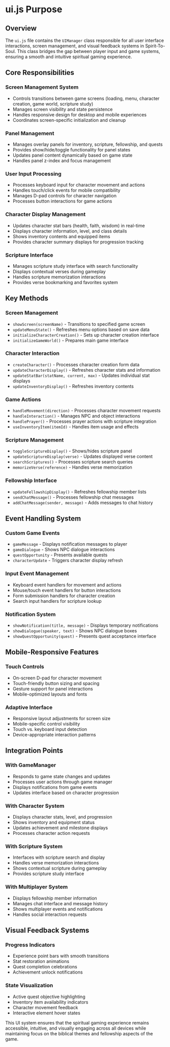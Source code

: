 # ui.js Purpose

## Overview
The `ui.js` file contains the `UIManager` class responsible for all user interface interactions, screen management, and visual feedback systems in Spirit-To-Soul. This class bridges the gap between player input and game systems, ensuring a smooth and intuitive spiritual gaming experience.

## Core Responsibilities

### Screen Management System
- Controls transitions between game screens (loading, menu, character creation, game world, scripture study)
- Manages screen visibility and state persistence
- Handles responsive design for desktop and mobile experiences
- Coordinates screen-specific initialization and cleanup

### Panel Management
- Manages overlay panels for inventory, scripture, fellowship, and quests
- Provides show/hide/toggle functionality for panel states
- Updates panel content dynamically based on game state
- Handles panel z-index and focus management

### User Input Processing
- Processes keyboard input for character movement and actions
- Handles touch/click events for mobile compatibility
- Manages D-pad controls for character navigation
- Processes button interactions for game actions

### Character Display Management
- Updates character stat bars (health, faith, wisdom) in real-time
- Displays character information, level, and class details
- Shows inventory contents and equipped items
- Provides character summary displays for progression tracking

### Scripture Interface
- Manages scripture study interface with search functionality
- Displays contextual verses during gameplay
- Handles scripture memorization interactions
- Provides verse bookmarking and favorites system

## Key Methods

### Screen Management
- `showScreen(screenName)` - Transitions to specified game screen
- `updateMenuState()` - Refreshes menu options based on save data
- `initializeCharacterCreation()` - Sets up character creation interface
- `initializeGameWorld()` - Prepares main game interface

### Character Interaction
- `createCharacter()` - Processes character creation form data
- `updateCharacterDisplay()` - Refreshes character stats and information
- `updateStatBar(statName, current, max)` - Updates individual stat displays
- `updateInventoryDisplay()` - Refreshes inventory contents

### Game Actions
- `handleMovement(direction)` - Processes character movement requests
- `handleInteraction()` - Manages NPC and object interactions
- `handlePrayer()` - Processes prayer actions with scripture integration
- `useInventoryItem(itemId)` - Handles item usage and effects

### Scripture Management
- `toggleScriptureDisplay()` - Shows/hides scripture panel
- `updateScriptureDisplay(verse)` - Updates displayed verse content
- `searchScriptures()` - Processes scripture search queries
- `memorizeVerse(reference)` - Handles verse memorization

### Fellowship Interface
- `updateFellowshipDisplay()` - Refreshes fellowship member lists
- `sendChatMessage()` - Processes fellowship chat messages
- `addChatMessage(sender, message)` - Adds messages to chat history

## Event Handling System

### Custom Game Events
- `gameMessage` - Displays notification messages to player
- `gameDialogue` - Shows NPC dialogue interactions
- `questOpportunity` - Presents available quests
- `characterUpdate` - Triggers character display refresh

### Input Event Management
- Keyboard event handlers for movement and actions
- Mouse/touch event handlers for button interactions
- Form submission handlers for character creation
- Search input handlers for scripture lookup

### Notification System
- `showNotification(title, message)` - Displays temporary notifications
- `showDialogue(speaker, text)` - Shows NPC dialogue boxes
- `showQuestOpportunity(quest)` - Presents quest acceptance interface

## Mobile-Responsive Features

### Touch Controls
- On-screen D-pad for character movement
- Touch-friendly button sizing and spacing
- Gesture support for panel interactions
- Mobile-optimized layouts and fonts

### Adaptive Interface
- Responsive layout adjustments for screen size
- Mobile-specific control visibility
- Touch vs. keyboard input detection
- Device-appropriate interaction patterns

## Integration Points

### With GameManager
- Responds to game state changes and updates
- Processes user actions through game manager
- Displays notifications from game events
- Updates interface based on character progression

### With Character System
- Displays character stats, level, and progression
- Shows inventory and equipment status
- Updates achievement and milestone displays
- Processes character action requests

### With Scripture System
- Interfaces with scripture search and display
- Handles verse memorization interactions
- Shows contextual scripture during gameplay
- Provides scripture study interface

### With Multiplayer System
- Displays fellowship member information
- Manages chat interface and message history
- Shows multiplayer events and notifications
- Handles social interaction requests

## Visual Feedback Systems

### Progress Indicators
- Experience point bars with smooth transitions
- Stat restoration animations
- Quest completion celebrations
- Achievement unlock notifications

### State Visualization
- Active quest objective highlighting
- Inventory item availability indicators
- Character movement feedback
- Interactive element hover states

This UI system ensures that the spiritual gaming experience remains accessible, intuitive, and visually engaging across all devices while maintaining focus on the biblical themes and fellowship aspects of the game.